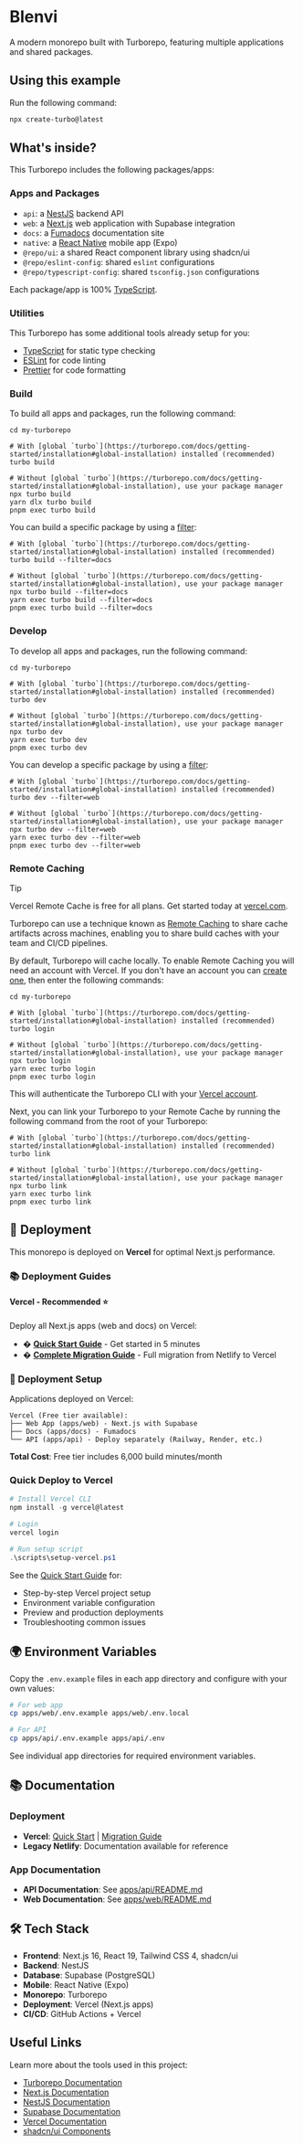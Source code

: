 # Blenvi

A modern monorepo built with Turborepo, featuring multiple applications and shared packages.

## Using this example

Run the following command:

```sh
npx create-turbo@latest
```

## What's inside?

This Turborepo includes the following packages/apps:

### Apps and Packages

- `api`: a [NestJS](https://nestjs.com/) backend API
- `web`: a [Next.js](https://nextjs.org/) web application with Supabase integration
- `docs`: a [Fumadocs](https://fumadocs.vercel.app/) documentation site
- `native`: a [React Native](https://reactnative.dev/) mobile app (Expo)
- `@repo/ui`: a shared React component library using shadcn/ui
- `@repo/eslint-config`: shared `eslint` configurations
- `@repo/typescript-config`: shared `tsconfig.json` configurations

Each package/app is 100% [TypeScript](https://www.typescriptlang.org/).

### Utilities

This Turborepo has some additional tools already setup for you:

- [TypeScript](https://www.typescriptlang.org/) for static type checking
- [ESLint](https://eslint.org/) for code linting
- [Prettier](https://prettier.io) for code formatting

### Build

To build all apps and packages, run the following command:

```
cd my-turborepo

# With [global `turbo`](https://turborepo.com/docs/getting-started/installation#global-installation) installed (recommended)
turbo build

# Without [global `turbo`](https://turborepo.com/docs/getting-started/installation#global-installation), use your package manager
npx turbo build
yarn dlx turbo build
pnpm exec turbo build
```

You can build a specific package by using a [filter](https://turborepo.com/docs/crafting-your-repository/running-tasks#using-filters):

```
# With [global `turbo`](https://turborepo.com/docs/getting-started/installation#global-installation) installed (recommended)
turbo build --filter=docs

# Without [global `turbo`](https://turborepo.com/docs/getting-started/installation#global-installation), use your package manager
npx turbo build --filter=docs
yarn exec turbo build --filter=docs
pnpm exec turbo build --filter=docs
```

### Develop

To develop all apps and packages, run the following command:

```
cd my-turborepo

# With [global `turbo`](https://turborepo.com/docs/getting-started/installation#global-installation) installed (recommended)
turbo dev

# Without [global `turbo`](https://turborepo.com/docs/getting-started/installation#global-installation), use your package manager
npx turbo dev
yarn exec turbo dev
pnpm exec turbo dev
```

You can develop a specific package by using a [filter](https://turborepo.com/docs/crafting-your-repository/running-tasks#using-filters):

```
# With [global `turbo`](https://turborepo.com/docs/getting-started/installation#global-installation) installed (recommended)
turbo dev --filter=web

# Without [global `turbo`](https://turborepo.com/docs/getting-started/installation#global-installation), use your package manager
npx turbo dev --filter=web
yarn exec turbo dev --filter=web
pnpm exec turbo dev --filter=web
```

### Remote Caching

> [!TIP]
> Vercel Remote Cache is free for all plans. Get started today at [vercel.com](https://vercel.com/signup?/signup?utm_source=remote-cache-sdk&utm_campaign=free_remote_cache).

Turborepo can use a technique known as [Remote Caching](https://turborepo.com/docs/core-concepts/remote-caching) to share cache artifacts across machines, enabling you to share build caches with your team and CI/CD pipelines.

By default, Turborepo will cache locally. To enable Remote Caching you will need an account with Vercel. If you don't have an account you can [create one](https://vercel.com/signup?utm_source=turborepo-examples), then enter the following commands:

```
cd my-turborepo

# With [global `turbo`](https://turborepo.com/docs/getting-started/installation#global-installation) installed (recommended)
turbo login

# Without [global `turbo`](https://turborepo.com/docs/getting-started/installation#global-installation), use your package manager
npx turbo login
yarn exec turbo login
pnpm exec turbo login
```

This will authenticate the Turborepo CLI with your [Vercel account](https://vercel.com/docs/concepts/personal-accounts/overview).

Next, you can link your Turborepo to your Remote Cache by running the following command from the root of your Turborepo:

```
# With [global `turbo`](https://turborepo.com/docs/getting-started/installation#global-installation) installed (recommended)
turbo link

# Without [global `turbo`](https://turborepo.com/docs/getting-started/installation#global-installation), use your package manager
npx turbo link
yarn exec turbo link
pnpm exec turbo link
```

## 🚀 Deployment

This monorepo is deployed on **Vercel** for optimal Next.js performance.

### 📚 Deployment Guides

#### Vercel - Recommended ⭐

Deploy all Next.js apps (web and docs) on Vercel:

- � **[Quick Start Guide](./VERCEL_QUICKSTART.md)** - Get started in 5 minutes
- � **[Complete Migration Guide](./VERCEL_MIGRATION.md)** - Full migration from Netlify to Vercel

### 🎯 Deployment Setup

Applications deployed on Vercel:

```
Vercel (Free tier available):
├── Web App (apps/web) - Next.js with Supabase
├── Docs (apps/docs) - Fumadocs
└── API (apps/api) - Deploy separately (Railway, Render, etc.)
```

**Total Cost**: Free tier includes 6,000 build minutes/month

### Quick Deploy to Vercel

```powershell
# Install Vercel CLI
npm install -g vercel@latest

# Login
vercel login

# Run setup script
.\scripts\setup-vercel.ps1
```

See the [Quick Start Guide](./VERCEL_QUICKSTART.md) for:

- Step-by-step Vercel project setup
- Environment variable configuration
- Preview and production deployments
- Troubleshooting common issues

## 🌍 Environment Variables

Copy the `.env.example` files in each app directory and configure with your own values:

```bash
# For web app
cp apps/web/.env.example apps/web/.env.local

# For API
cp apps/api/.env.example apps/api/.env
```

See individual app directories for required environment variables.

## 📚 Documentation

### Deployment

- **Vercel**: [Quick Start](./VERCEL_QUICKSTART.md) | [Migration Guide](./VERCEL_MIGRATION.md)
- **Legacy Netlify**: Documentation available for reference

### App Documentation

- **API Documentation**: See [apps/api/README.md](./apps/api/README.md)
- **Web Documentation**: See [apps/web/README.md](./apps/web/README.md)

## 🛠️ Tech Stack

- **Frontend**: Next.js 16, React 19, Tailwind CSS 4, shadcn/ui
- **Backend**: NestJS
- **Database**: Supabase (PostgreSQL)
- **Mobile**: React Native (Expo)
- **Monorepo**: Turborepo
- **Deployment**: Vercel (Next.js apps)
- **CI/CD**: GitHub Actions + Vercel

## Useful Links

Learn more about the tools used in this project:

- [Turborepo Documentation](https://turborepo.com/docs)
- [Next.js Documentation](https://nextjs.org/docs)
- [NestJS Documentation](https://docs.nestjs.com/)
- [Supabase Documentation](https://supabase.com/docs)
- [Vercel Documentation](https://vercel.com/docs)
- [shadcn/ui Components](https://ui.shadcn.com/)
